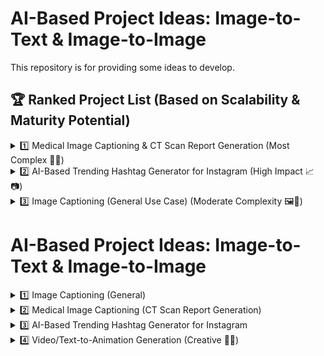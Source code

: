 # AI-Based Project Ideas: Image-to-Text & Image-to-Image
This repository is for providing some ideas to develop.
## 🏆 Ranked Project List (Based on Scalability & Maturity Potential)

<details>
  <summary>1️⃣ Medical Image Captioning & CT Scan Report Generation (Most Complex 🏥🔬)</summary>
  
  ### 🧠 Foundational Models
  - **CT2Rep** – Automated **radiology report generation** for 3D medical imaging. [Hugging Face](https://huggingface.co/generatect/GenerateCT)
  - **MedViLL, BioViL-T** – Vision-language transformers for **medical text generation**. [Git](https://github.com/SuperSupermoon/MedViLL)

  ### 🏆 Benchmark Datasets
  - **MIMIC-CXR** (Chest X-ray dataset with reports) – [Link](https://physionet.org/content/mimic-cxr/2.1.0/)
  - **IU X-ray Dataset** (Chest X-rays with structured reports) – [Link](https://openi.nlm.nih.gov/)

  ### 📖 Reading Materials
  - [CT2Rep: Automated Radiology Report Generation](https://arxiv.org/html/2403.06801v1)
  - [Multi-modal Transformer for Medical Image Captioning](https://www.nature.com/articles/s41598-024-69981-5)


</details>

<details>
  <summary>2️⃣ AI-Based Trending Hashtag Generator for Instagram (High Impact 📈📷)</summary>
  
  ### 🧠 Foundational Models
  - **CLIP (Contrastive Language-Image Pretraining)** – Matches images with **text-based trends**. [Hugging Face](https://huggingface.co/docs/transformers/en/model_doc/clip)
  - **BLIP (Bootstrapped Language-Image Pretraining)** – Generates **context-aware captions and hashtags**. [Hugging Face](https://huggingface.co/docs/transformers/model_doc/blip)

  ### 🏆 Benchmark Datasets
  - **Hateful Memes (Facebook Research)** – Useful for **image-text associations** – [Link](https://www.drivendata.org/competitions/64/hateful-memes/)
  - [Harrison](https://paperswithcode.com/dataset/harrison)

  ### 📖 Reading Materials
  - [Using CLIP for Hashtag Prediction](https://arxiv.org/pdf/2103.00020.pdf)
  - [Hybrid image analysis model for hashtag recommendation through the use of deep learning methods](https://www.sciencedirect.com/science/article/abs/pii/S0957417423010680)
</details>

<details>
  <summary>3️⃣ Image Captioning (General Use Case) (Moderate Complexity 🖼️📝)</summary>
  
  ### 🧠 Foundational Models
  - **GIT (Generative Image-to-Text Transformer)** – Uses a vision encoder and text decoder for captioning.
  - **BLIP (Bootstrapped Language-Image Pretraining)** – Enhances **vision-language pretraining**.
  - **CoCa (Contrastive Captioners)** – Combines contrastive learning with an **encoder-decoder framework**.

  ### 🏆 Benchmark Datasets
  - **COCO 2015 Image Captioning Task**  – [Link](https://cocodataset.org/#home)
  - **Flickr30K** (~30K images, five captions per image) – [Link](https://shannon.cs.illinois.edu/DenotationGraph/)

  ### 📖 Reading Materials
  - [GIT Paper (arXiv)](https://arxiv.org/abs/2205.14100)
  - [CoCa Paper (arXiv)](https://arxiv.org/abs/2205.01917)
</details>

# AI-Based Project Ideas: Image-to-Text & Image-to-Image

<details>
  <summary>1️⃣ Image Captioning (General)</summary>
  
  ### 🧠 Foundational Models
  - **GIT (Generative Image-to-Text Transformer)** – Uses a vision encoder and text decoder for image captioning.
  - **BLIP (Bootstrapped Language-Image Pretraining)** – Enhances vision-language pretraining for better text generation.
  - **CoCa (Contrastive Captioners)** – Combines contrastive learning with an encoder-decoder framework.

  ### 🏆 Benchmark Datasets
  - **MS COCO Captioning Dataset** (~330K images, five captions per image) – [Link](https://cocodataset.org/#home)
  - **Flickr30K** (~30K images, five captions per image) – [Link](https://shannon.cs.illinois.edu/DenotationGraph/)

  ### 📖 Reading Materials
  - [GIT Paper (arXiv)](https://arxiv.org/abs/2205.14100)
  - [CoCa Paper (arXiv)](https://arxiv.org/abs/2205.01917)
</details>

<details>
  <summary>2️⃣ Medical Image Captioning (CT Scan Report Generation)</summary>
  
  ### 🧠 Foundational Models
  - **CT2Rep** – Automated **radiology report generation** for 3D medical imaging.
  - **Multi-modal Transformers (e.g., MedViLL, BioViL-T)** – Optimized for **vision-language tasks** in the medical domain.

  ### 🏆 Benchmark Datasets
  - **MIMIC-CXR** (Chest X-ray dataset with reports) – [Link](https://physionet.org/content/mimic-cxr/2.0.0/)
  - **IU X-ray Dataset** (Chest X-rays with structured radiology reports) – [Link](https://openi.nlm.nih.gov/)

  ### 📖 Reading Materials
  - [CT2Rep: Automated Radiology Report Generation](https://arxiv.org/html/2403.06801v1)
  - [Multi-modal Transformer for Medical Image Captioning](https://www.nature.com/articles/s41598-024-69981-5)
</details>

<details>
  <summary>3️⃣ AI-Based Trending Hashtag Generator for Instagram</summary>
  
  ### 🧠 Foundational Models
  - **CLIP (Contrastive Language-Image Pertaining)** – Matches images with text descriptions (great for hashtag relevance).
  - **BLIP (Bootstrapped Language-Image Pertaining)** – Can generate **context-aware captions and hashtags**.

  ### 🏆 Benchmark Datasets
  - **Instagram Hashtag Dataset** – [Example Dataset on Kaggle](https://www.kaggle.com/datasets/nikhilb25/instagram-data)
  - **Hateful Memes (Facebook Research)** – Useful for **image-text** associations – [Link](https://www.drivendata.org/competitions/64/hateful-memes/)

  ### 📖 Reading Materials
  - [Using CLIP for Hashtag Prediction](https://arxiv.org/pdf/2103.00020.pdf)
  - [AI-Powered Hashtag Optimization](https://www.semanticscholar.org/paper/Hashtag-Prediction-for-Social-Media-Posts-Using-Liu-Hua/9735e1f25dbb8d7ec1c7b7714e1f256d038d46d6)
</details>

<details>
  <summary>4️⃣ Video/Text-to-Animation Generation (Creative 🎥✨)</summary>
  
  ### 🧠 Foundational Models
  
  ### 🏆 Benchmark Datasets
  
  ### 📖 Reading Materials
</details>




